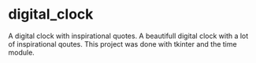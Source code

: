 # digital_clock
A digital clock with inspirational quotes.
A beautifull digital clock with a lot of inspirational qoutes.
This project was done with tkinter and the time module.

